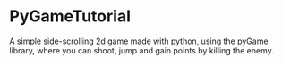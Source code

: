# PyGameTutorial
A simple side-scrolling 2d game made with python, using the pyGame library, where you can shoot, jump and gain points by killing the enemy.
